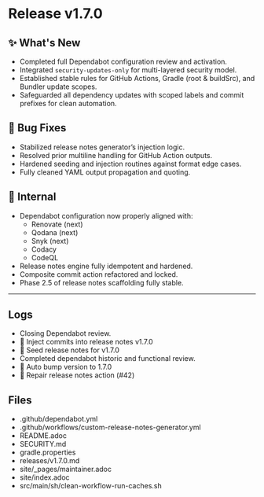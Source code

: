 # Release v1.7.0

## ✨ What's New

- Completed full Dependabot configuration review and activation.
- Integrated `security-updates-only` for multi-layered security model.
- Established stable rules for GitHub Actions, Gradle (root & buildSrc), and Bundler update scopes.
- Safeguarded all dependency updates with scoped labels and commit prefixes for clean automation.

## 🐛 Bug Fixes

- Stabilized release notes generator’s injection logic.
- Resolved prior multiline handling for GitHub Action outputs.
- Hardened seeding and injection routines against format edge cases.
- Fully cleaned YAML output propagation and quoting.

## 🔬 Internal

- Dependabot configuration now properly aligned with:
    - Renovate (next)
    - Qodana (next)
    - Snyk (next)
    - Codacy
    - CodeQL
- Release notes engine fully idempotent and hardened.
- Composite commit action refactored and locked.
- Phase 2.5 of release notes scaffolding fully stable.

---
## Logs

- Closing Dependabot review.
- 📝 Inject commits into release notes v1.7.0
- 📝 Seed release notes for v1.7.0
- Completed dependabot historic and functional review.
- 🔼 Auto bump version to 1.7.0
- 📝 Repair release notes action (#42)

## Files

- .github/dependabot.yml
- .github/workflows/custom-release-notes-generator.yml
- README.adoc
- SECURITY.md
- gradle.properties
- releases/v1.7.0.md
- site/_pages/maintainer.adoc
- site/index.adoc
- src/main/sh/clean-workflow-run-caches.sh
